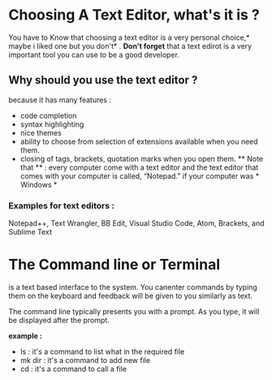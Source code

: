 # Choosing A Text Editor, what's it is ?
You have to Know that choosing a text editor is a very personal choice,\* maybe i liked one but you don't\* .
**Don't forget** that a text edirot is a very important tool you can use to be a good developer.
## Why should you use the text editor ?
because it has many features :
* code completion
* syntax highlighting
* nice themes
* ability to choose from selection of extensions available when you need them.
* closing of tags, brackets, quotation marks when you open them.
** Note that ** : every computer come with a text editor and the text editor that comes with
your computer is called, “Notepad.” if your computer was * Windows *
### Examples for text editors :
Notepad++, Text Wrangler, BB Edit, Visual Studio Code, Atom,
Brackets, and Sublime Text





# The Command line or Terminal
 is a text based interface to the system. You canenter commands by typing them on the keyboard and feedback will be given to you similarly as text.

The command line typically presents you with a prompt. As you type, it will be displayed after the prompt.

**example :**
* ls : it's a command to list what in the required file 
* mk dir : it's a command to add new file
* cd : it's a command to call a file 

